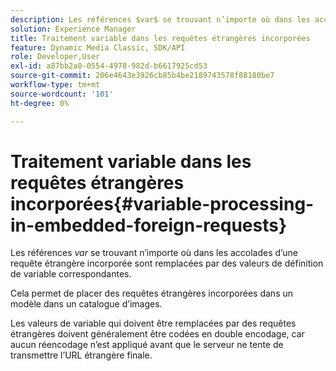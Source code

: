 ```yaml
---
description: Les références $var$ se trouvant n’importe où dans les accolades d’une requête étrangère incorporée sont remplacées par des valeurs de définition de variable correspondantes.
solution: Experience Manager
title: Traitement variable dans les requêtes étrangères incorporées
feature: Dynamic Media Classic, SDK/API
role: Developer,User
exl-id: a87bb2a0-0554-4978-982d-b6617925cd53
source-git-commit: 206e4643e3926cb85b4be2189743578f88180be7
workflow-type: tm+mt
source-wordcount: '101'
ht-degree: 0%

---
```


# Traitement variable dans les requêtes étrangères incorporées{#variable-processing-in-embedded-foreign-requests}

Les références $var$ se trouvant n’importe où dans les accolades d’une requête étrangère incorporée sont remplacées par des valeurs de définition de variable correspondantes.

Cela permet de placer des requêtes étrangères incorporées dans un modèle dans un catalogue d’images.

Les valeurs de variable qui doivent être remplacées par des requêtes étrangères doivent généralement être codées en double encodage, car aucun réencodage n’est appliqué avant que le serveur ne tente de transmettre l’URL étrangère finale.
